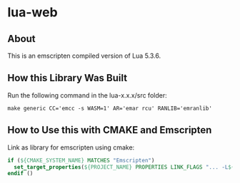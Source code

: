 # lua-web

## About

This is an emscripten compiled version of Lua 5.3.6.

## How this Library Was Built

Run the following command in the lua-x.x.x/src folder:

```shell
make generic CC='emcc -s WASM=1' AR='emar rcu' RANLIB='emranlib'
```

## How to Use this with CMAKE and Emscripten

Link as library for emscripten using cmake:

```cmake
if (${CMAKE_SYSTEM_NAME} MATCHES "Emscripten")
  set_target_properties(${PROJECT_NAME} PROPERTIES LINK_FLAGS "... -L${PROJECT_SOURCE_DIR}/lua-web/src -s ...")
endif ()
```
